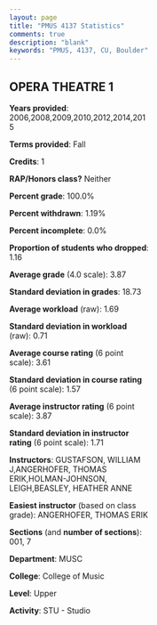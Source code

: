 ```yaml
---
layout: page
title: "PMUS 4137 Statistics"
comments: true
description: "blank"
keywords: "PMUS, 4137, CU, Boulder"
--- 
```

<head>
<script src="https://ajax.googleapis.com/ajax/libs/jquery/2.1.3/jquery.min.js"></script>
<script src="https://dl.dropboxusercontent.com/s/pc42nxpaw1ea4o9/highcharts.js?dl=0"></script>
<!-- <script src="../assets/js/highcharts.js"></script> -->
<style type="text/css">@font-face {
	font-family: "Bebas Neue";
	src: url(https://www.filehosting.org/file/details/544349/BebasNeue%20Regular.otf) format("opentype");
	}
	h1.Bebas { 
		font-family: "Bebas Neue", Verdana, Tahoma;
	}
</style>
</head>
<body>
	<div id="container" style="float: right; width: 45%; height: 88%; margin-left: 2.5%; margin-right: 2.5%;"></div>
	<script language="JavaScript">
		$(document).ready(function() {
		var chart = {type: 'column'};
		var title = {text: 'Grade Distribution'};
		var xAxis = {categories: ['A','B','C','D','F'],crosshair: true};
		var yAxis = {min: 0,title: {text: 'Percentage'}};
		var tooltip = {headerFormat: '<center><b><span style="font-size:20px">{point.key}</span></b></center>',
		               pointFormat: '<td style="padding:0"><b>{point.y:.1f}%</b></td>',
		               footerFormat: '</table>',shared: true,useHTML: true};
		var plotOptions = {column: {pointPadding: 0.0,borderWidth: 0}};  
		var credits = {enabled: false};var series= [{name: 'Percent',data: [87.06,11.76,1.18,0.0,0.0,]}];
		var json = {};
		json.chart = chart;
		json.title = title;
		json.tooltip = tooltip;
		json.xAxis = xAxis;
		json.yAxis = yAxis;  
		json.series = series;
		json.plotOptions = plotOptions;  
		json.credits = credits;
		$('#container').highcharts(json);
	});
	</script>
</body>
			   
## OPERA THEATRE 1

**Years provided**: 2006,2008,2009,2010,2012,2014,2015

**Terms provided**: Fall

**Credits**: 1

**RAP/Honors class?** Neither

**Percent grade**: 100.0%

**Percent withdrawn**: 1.19%

**Percent incomplete**: 0.0%

**Proportion of students who dropped**: 1.16

**Average grade** (4.0 scale): 3.87

**Standard deviation in grades**: 18.73

**Average workload** (raw): 1.69

**Standard deviation in workload** (raw): 0.71

**Average course rating** (6 point scale): 3.61

**Standard deviation in course rating** (6 point scale): 1.57

**Average instructor rating** (6 point scale): 3.87

**Standard deviation in instructor rating** (6 point scale): 1.71

**Instructors**: GUSTAFSON, WILLIAM J,ANGERHOFER, THOMAS ERIK,HOLMAN-JOHNSON, LEIGH,BEASLEY, HEATHER ANNE

**Easiest instructor** (based on class grade): ANGERHOFER, THOMAS ERIK

**Sections** (and **number of sections**): 001, 7

**Department**: MUSC

**College**: College of Music

**Level**: Upper

**Activity**: STU - Studio